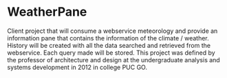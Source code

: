 WeatherPane
===========

Client project that will consume a webservice meteorology and provide an information pane that contains the information of the climate / weather. History will be created with all the data searched and retrieved from the webservice. Each query made ​​will be stored. This project was defined by the professor of architecture and design at the undergraduate analysis and systems development in 2012 in college PUC GO.